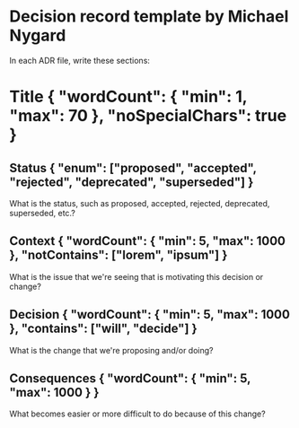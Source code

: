 # Decision record template by Michael Nygard

In each ADR file, write these sections:

# Title { "wordCount": { "min": 1, "max": 70 }, "noSpecialChars": true }

## Status { "enum": ["proposed", "accepted", "rejected", "deprecated", "superseded"] }

What is the status, such as proposed, accepted, rejected, deprecated, superseded, etc.?

## Context { "wordCount": { "min": 5, "max": 1000 }, "notContains": ["lorem", "ipsum"] }

What is the issue that we're seeing that is motivating this decision or change?

## Decision { "wordCount": { "min": 5, "max": 1000 }, "contains": ["will", "decide"] }

What is the change that we're proposing and/or doing?

## Consequences { "wordCount": { "min": 5, "max": 1000 } }

What becomes easier or more difficult to do because of this change?
